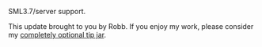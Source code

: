SML3.7/server support.




This update brought to you by Robb.
If you enjoy my work, please consider my [completely optional tip jar](https://ko-fi.com/robb4).
